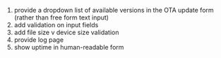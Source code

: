 
1. provide a dropdown list of available versions in the OTA update form (rather than free form text input)
2. add validation on input fields
3. add file size v device size validation
4. provide log page
5. show uptime in human-readable form 
